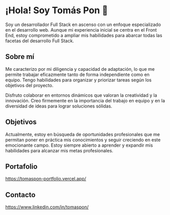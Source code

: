 # ¡Hola! Soy Tomás Pon 👋

Soy un desarrollador Full Stack en ascenso con un enfoque especializado en el desarrollo web. Aunque mi experiencia inicial se centra en el Front End, estoy comprometido a ampliar mis habilidades para abarcar todas las facetas del desarrollo Full Stack.

## Sobre mí

Me caracterizo por mi diligencia y capacidad de adaptación, lo que me permite trabajar eficazmente tanto de forma independiente como en equipo. Tengo habilidades para organizar y priorizar tareas según los objetivos del proyecto.

Disfruto colaborar en entornos dinámicos que valoran la creatividad y la innovación. Creo firmemente en la importancia del trabajo en equipo y en la diversidad de ideas para lograr soluciones sólidas.

## Objetivos

Actualmente, estoy en búsqueda de oportunidades profesionales que me permitan poner en práctica mis conocimientos y seguir creciendo en este emocionante campo. Estoy siempre abierto a aprender y expandir mis habilidades para alcanzar mis metas profesionales.

## Portafolio
https://tomaspon-portfolio.vercel.app/

## Contacto
https://www.linkedin.com/in/tomaspon/


